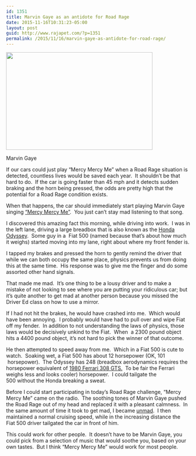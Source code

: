 ```yaml
---
id: 1351
title: Marvin Gaye as an antidote for Road Rage
date: 2015-11-16T10:31:23-05:00
layout: post
guid: http://www.rajapet.com/?p=1351
permalink: /2015/11/16/marvin-gaye-as-antidote-for-road-rage/
---
```

<div style="width: 410px" class="wp-caption alignnone">
  <a href="http://www.dailymotion.com/video/xlh0k1_marvin-gaye-mercy-mercy-me-from-live-at-montreux-1980-dvd_music"><img loading="lazy" class="" src="https://i0.wp.com/www.rajapet.net/Other/2015-Blog/i-kSC4KkH/0/S/Marvin_Gaye_photo-S.jpg?resize=400%2C267" alt="" width="400" height="267" data-recalc-dims="1" /></a>
  
  <p class="wp-caption-text">
    Marvin Gaye
  </p>
</div>

If our cars could just play &#8220;Mercy Mercy Me&#8221; when a Road Rage situation is detected, countless lives would be saved each year.  It shouldn&#8217;t be that hard to do.  If the car is going faster than 45 mph and it detects sudden braking and the horn being pressed, the odds are pretty high that the potential for a Road Rage condition exists.

When that happens, the car should immediately start playing Marvin Gaye singing [&#8220;Mercy Mercy Me&#8221;](http://www.dailymotion.com/video/xlh0k1_marvin-gaye-mercy-mercy-me-from-live-at-montreux-1980-dvd_music).  You just can&#8217;t stay mad listening to that song.

I discovered this amazing fact this morning, while driving into work.  I was in the left lane, driving a large breadbox that is also known as the [Honda Odyssey](http://automobiles.honda.com/odyssey/).  Some guy in a  Fiat 500 (named because that&#8217;s about how much it weighs) started moving into my lane, right about where my front fender is.

I tapped my brakes and pressed the horn to gently remind the driver that while we can both occupy the same place, physics prevents us from doing this at the same time.  His response was to give me the finger and do some assorted other hand signals.

That made me mad.  It&#8217;s one thing to be a lousy driver and to make a mistake of not looking to see where you are putting your ridiculous car; but it&#8217;s quite another to get mad at another person because you missed the Driver Ed class on how to use a mirror.

If I had not hit the brakes, he would have crashed into me.  Which would have been annoying.  I probably would have had to pull over and wipe Fiat off my fender.  In addition to not understanding the laws of physics, those laws would be decisively unkind to the Fiat.  When  a 2300 pound object hits a 4400 pound object, it&#8217;s not hard to pick the winner of that outcome.

He then attempted to speed away from me.  Which in a Fiat 500 is cute to watch.  Soaking wet, a Fiat 500 has about 12 horsepower (OK, 101  horsepower).  The Odyssey has 248 (breadbox aerodynamics requires the horsepower equivalent of [1980 Ferrari 308 GTS.](http://www.automobile-catalog.com/curve/1980/1480175/ferrari_308_gts.html)  To be fair the Ferrari weighs less and looks cooler) horsepower.  I could tailgate the 500 without the Honda breaking a sweat.

Before I could start participating in today&#8217;s Road Rage challenge, &#8220;Mercy Mercy Me&#8221; came on the radio.  The soothing tones of Marvin Gaye pushed the Road Rage out of my head and replaced it with a pleasant calmness.  In the same amount of time it took to get mad, I became [unmad](http://www.urbandictionary.com/define.php?term=unmad).  I then maintained a normal cruising speed, while in the increasing distance the Fiat 500 driver tailgated the car in front of him.

This could work for other people.  It doesn&#8217;t have to be Marvin Gaye, you could pick from a selection of music that would soothe you, based on your own tastes.  But I think &#8220;Mercy Mercy Me&#8221; would work for most people.